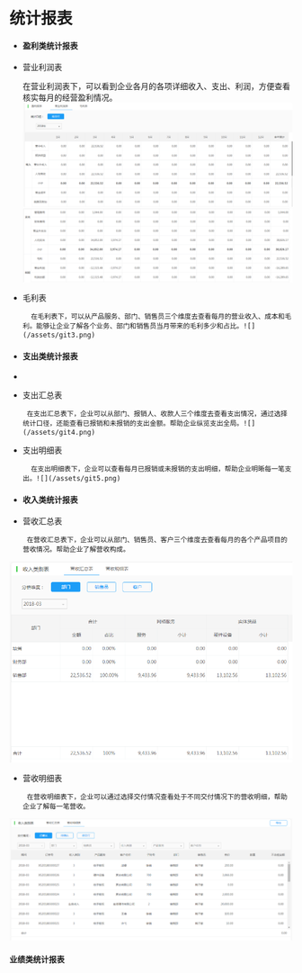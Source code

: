 # 统计报表

* #### 盈利类统计报表

* 营业利润表

  在营业利润表下，可以看到企业各月的各项详细收入、支出、利润，方便查看核实每月的经营盈利情况。![](/assets/git1.png)![](/assets/git2.png)

* 毛利表

        在毛利表下，可以从产品服务、部门、销售员三个维度去查看每月的营业收入、成本和毛利。能够让企业了解各个业务、部门和销售员当月带来的毛利多少和占比。![](/assets/git3.png)

* #### 支出类统计报表
* 
* 支出汇总表

       在支出汇总表下，企业可以从部门、报销人、收款人三个维度去查看支出情况，通过选择统计口径，还能查看已报销和未报销的支出金额。帮助企业纵览支出全局。![](/assets/git4.png)

* 支出明细表

        在支出明细表下，企业可以查看每月已报销或未报销的支出明细，帮助企业明晰每一笔支出。![](/assets/git5.png)

* #### 收入类统计报表



* 营收汇总表

       在营收汇总表下，企业可以从部门、销售员、客户三个维度去查看每月的各个产品项目的营收情况。帮助企业了解营收构成。

![](/assets/git6.png)

* 营收明细表

       在营收明细表下，企业可以通过选择交付情况查看处于不同交付情况下的营收明细，帮助企业了解每一笔营收。

![](/assets/git7.png)

#### 业绩类统计报表





















